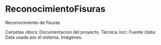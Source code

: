 # ReconocimientoFisuras

Reconocimiento de fisuras

Carpetas
/docs: Documentacion del proyecto. Técnica
/src: Fuente
/data: Data usada por el sistema. Imágenes.
